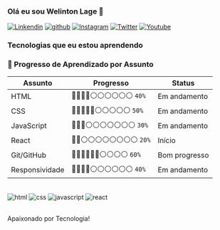 ### Olá eu sou Welinton Lage 👋
[![Linkendin](https://img.shields.io/badge/LinkedIn-0077B5?style=for-the-badge&logo=linkedin&logoColor=white)](https://www.linkedin.com/in/welinton-dos-santos-lage-852b08355/)
[![github](https://img.shields.io/badge/GitHub-100000?style=for-the-badge&logo=github&logoColor=white)](https://github.com/OoWelintonLageDev?tab=repositories)
[![Instagram](https://img.shields.io/badge/Instagram-E4405F?style=for-the-badge&logo=instagram&logoColor=white)](https://www.instagram.com/welintonlage.dev/)
[![Twitter](https://img.shields.io/badge/Twitter-1DA1F2?style=for-the-badge&logo=twitter&logoColor=white)](https://twitter.com/welintonlagedev)
[![Youtube](https://img.shields.io/badge/YouTube-FF0000?style=for-the-badge&logo=youtube&logoColor=white)](https://www.youtube.com/@WelintonLageDev) 

 

### Tecnologias que eu estou aprendendo

### 🚀 Progresso de Aprendizado por Assunto

| Assunto        | Progresso                                      | Status         |
|----------------|------------------------------------------------|----------------|
| HTML           | 🔵🔵🔵🔵⚪️⚪️⚪️⚪️⚪️⚪️ `40%`         | Em andamento   |
| CSS            | 🔵🔵🔵🔵🔵⚪️⚪️⚪️⚪️⚪️ `50%`         | Em andamento   |
| JavaScript     | 🔵🔵🔵⚪️⚪️⚪️⚪️⚪️⚪️⚪️ `30%`         | Em andamento   |
| React          | 🔵🔵⚪️⚪️⚪️⚪️⚪️⚪️⚪️⚪️ `20%`         | Início         |
| Git/GitHub     | 🔵🔵🔵🔵🔵🔵⚪️⚪️⚪️⚪️ `60%`         | Bom progresso  |
| Responsividade | 🔵🔵🔵🔵⚪️⚪️⚪️⚪️⚪️⚪️ `40%`         | Em andamento   |


<div style="display: inline_block"></br> 
<img align="center" alt="html" src="https://github.com/search?q=repo%3AOoWelintonLageDev%2FAulas++language%3AHTML&type=code" /> 
<img align="center" alt="css" src="https://img.shields.io/badge/CSS-239120?&style=for-the-badge&logo=css3&logoColor=white" /> 
<img align="center" alt="javascript" src="https://img.shields.io/badge/JavaScript-F7DF1E?style=for-the-badge&logo=javascript&logoColor=black" /> 
<img align="center" alt="react" src="https://img.shields.io/badge/React-20232A?style=for-the-badge&logo=react&logoColor=61DAFB" />
</div></br>


Apaixonado por Tecnologia!
